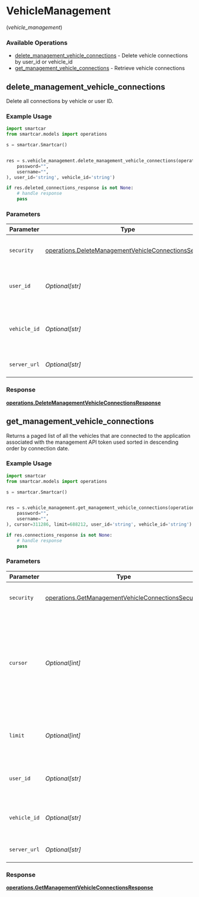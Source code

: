 # VehicleManagement
(*vehicle_management*)

### Available Operations

* [delete_management_vehicle_connections](#delete_management_vehicle_connections) - Delete vehicle connections by user_id or vehicle_id
* [get_management_vehicle_connections](#get_management_vehicle_connections) - Retrieve vehicle connections

## delete_management_vehicle_connections

Delete all connections by vehicle or user ID.

### Example Usage

```python
import smartcar
from smartcar.models import operations

s = smartcar.Smartcar()


res = s.vehicle_management.delete_management_vehicle_connections(operations.DeleteManagementVehicleConnectionsSecurity(
    password="",
    username="",
), user_id='string', vehicle_id='string')

if res.deleted_connections_response is not None:
    # handle response
    pass
```

### Parameters

| Parameter                                                                                                                      | Type                                                                                                                           | Required                                                                                                                       | Description                                                                                                                    |
| ------------------------------------------------------------------------------------------------------------------------------ | ------------------------------------------------------------------------------------------------------------------------------ | ------------------------------------------------------------------------------------------------------------------------------ | ------------------------------------------------------------------------------------------------------------------------------ |
| `security`                                                                                                                     | [operations.DeleteManagementVehicleConnectionsSecurity](../../models/operations/deletemanagementvehicleconnectionssecurity.md) | :heavy_check_mark:                                                                                                             | The security requirements to use for the request.                                                                              |
| `user_id`                                                                                                                      | *Optional[str]*                                                                                                                | :heavy_minus_sign:                                                                                                             | Delete all connections containing this user ID (UUID v4).                                                                      |
| `vehicle_id`                                                                                                                   | *Optional[str]*                                                                                                                | :heavy_minus_sign:                                                                                                             | Delete all connections containing this vehicle ID (UUID v4).                                                                   |
| `server_url`                                                                                                                   | *Optional[str]*                                                                                                                | :heavy_minus_sign:                                                                                                             | An optional server URL to use.                                                                                                 |


### Response

**[operations.DeleteManagementVehicleConnectionsResponse](../../models/operations/deletemanagementvehicleconnectionsresponse.md)**


## get_management_vehicle_connections

Returns a paged list of all the vehicles that are connected to the application associated with the management API token used sorted in descending order by connection date.

### Example Usage

```python
import smartcar
from smartcar.models import operations

s = smartcar.Smartcar()


res = s.vehicle_management.get_management_vehicle_connections(operations.GetManagementVehicleConnectionsSecurity(
    password="",
    username="",
), cursor=311286, limit=688212, user_id='string', vehicle_id='string')

if res.connections_response is not None:
    # handle response
    pass
```

### Parameters

| Parameter                                                                                                                                    | Type                                                                                                                                         | Required                                                                                                                                     | Description                                                                                                                                  |
| -------------------------------------------------------------------------------------------------------------------------------------------- | -------------------------------------------------------------------------------------------------------------------------------------------- | -------------------------------------------------------------------------------------------------------------------------------------------- | -------------------------------------------------------------------------------------------------------------------------------------------- |
| `security`                                                                                                                                   | [operations.GetManagementVehicleConnectionsSecurity](../../models/operations/getmanagementvehicleconnectionssecurity.md)                     | :heavy_check_mark:                                                                                                                           | The security requirements to use for the request.                                                                                            |
| `cursor`                                                                                                                                     | *Optional[int]*                                                                                                                              | :heavy_minus_sign:                                                                                                                           | Used for accessing pages other than the first page. Each page returned has a cursor value that can be passed here to fetch the “next” page.  |
| `limit`                                                                                                                                      | *Optional[int]*                                                                                                                              | :heavy_minus_sign:                                                                                                                           | Number of connections to return (default: 10, maximum: 100).                                                                                 |
| `user_id`                                                                                                                                    | *Optional[str]*                                                                                                                              | :heavy_minus_sign:                                                                                                                           | Filter for connections created by the provider user ID.                                                                                      |
| `vehicle_id`                                                                                                                                 | *Optional[str]*                                                                                                                              | :heavy_minus_sign:                                                                                                                           | Filter for connections to the provided vehicle ID.                                                                                           |
| `server_url`                                                                                                                                 | *Optional[str]*                                                                                                                              | :heavy_minus_sign:                                                                                                                           | An optional server URL to use.                                                                                                               |


### Response

**[operations.GetManagementVehicleConnectionsResponse](../../models/operations/getmanagementvehicleconnectionsresponse.md)**

